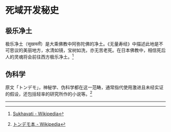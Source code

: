 # 死域开发秘史

## 极乐净土

极乐净土（सुखावती）是大乘佛教中阿弥陀佛的净土。《无量寿经》中描述此地是不可思议的美丽地方，水清如镜，宝树如洗，亦无苦老死。在日本佛教中，相信死后人的灵魂将会前往西方极乐净土。[^1]

## 伪科学

原文「トンデモ」，神秘学、伪科学都在这一范畴，通常指代使用激进且未经实证的假设，还包括轻率的研究所作的小说等。[^2]

---

[^1]: [Sukhavati - Wikipedia](https://en.wikipedia.org/wiki/Sukhavati)
[^2]: [トンデモ本 - Wikipedia](https://ja.wikipedia.org/wiki/%E3%83%88%E3%83%B3%E3%83%87%E3%83%A2%E6%9C%AC)
